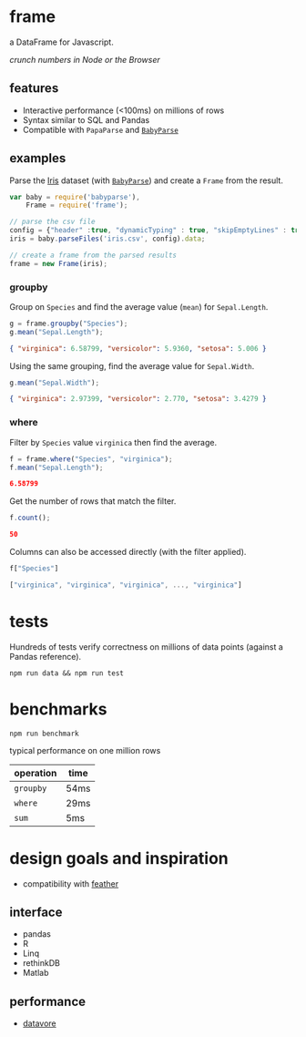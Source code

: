 # frame

a DataFrame for Javascript.

_crunch numbers in Node or the Browser_

## features
* Interactive performance (<100ms) on millions of rows
* Syntax similar to SQL and Pandas
* Compatible with `PapaParse` and [`BabyParse`](https://github.com/Rich-Harris/BabyParse)

## examples
Parse the [Iris](https://vincentarelbundock.github.io/Rdatasets/datasets.html)
dataset (with [`BabyParse`](https://github.com/Rich-Harris/BabyParse)) and create a `Frame` from the result.

```javascript
var baby = require('babyparse'),
    Frame = require('frame');

// parse the csv file
config = {"header" :true, "dynamicTyping" : true, "skipEmptyLines" : true};
iris = baby.parseFiles('iris.csv', config).data;

// create a frame from the parsed results
frame = new Frame(iris);
```
### groupby

Group on `Species` and find the average value (`mean`) for `Sepal.Length`.
```javascript
g = frame.groupby("Species");
g.mean("Sepal.Length");
```
```json
{ "virginica": 6.58799, "versicolor": 5.9360, "setosa": 5.006 }
```
Using the same grouping, find the average value for `Sepal.Width`.
```javascript
g.mean("Sepal.Width");
```
```json
{ "virginica": 2.97399, "versicolor": 2.770, "setosa": 3.4279 }
```

### where
Filter by `Species` value `virginica` then find the average.
```javascript
f = frame.where("Species", "virginica");
f.mean("Sepal.Length");
```
```json
6.58799
```
Get the number of rows that match the filter.
```javascript
f.count();
```
```json
50
```
Columns can also be accessed directly (with the filter applied).
```javascript
f["Species"]
```
```javascript
["virginica", "virginica", "virginica", ..., "virginica"]
```
# tests
Hundreds of tests verify correctness on millions of data points (against a Pandas reference).

`npm run data && npm run test`

# benchmarks
`npm run benchmark`

typical performance on one million rows

operation | time
----------|------
`groupby` | 54ms
`where`   | 29ms
`sum`     | 5ms

# design goals and inspiration

 * compatibility with [feather](https://github.com/wesm/feather)

## interface

* pandas
* R
* Linq
* rethinkDB
* Matlab

## performance

* [datavore](https://github.com/StanfordHCI/datavore)
